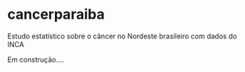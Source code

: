 # cancerparaiba

Estudo estatístico sobre o câncer no Nordeste brasileiro com dados do INCA

Em construção....
